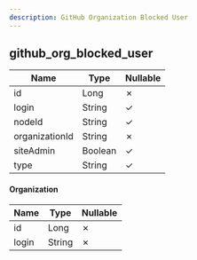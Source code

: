 ```yaml
---
description: GitHub Organization Blocked User
---
```

github_org_blocked_user
-----------------------

| **Name**       | **Type** | **Nullable** |
| -------------- | -------- | ------------ |
| id             | Long     | &cross;      |
| login          | String   | &check;      |
| nodeId         | String   | &check;      |
| organizationId | String   | &cross;      |
| siteAdmin      | Boolean  | &check;      |
| type           | String   | &check;      |

#### Organization
| **Name** | **Type** | **Nullable** |
| -------- | -------- | ------------ |
| id       | Long     | &cross;      |
| login    | String   | &cross;      |
